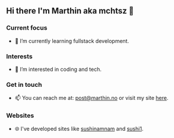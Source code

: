 ## Hi there I'm Marthin aka mchtsz 👋
<!--
**mchtsz/mchtsz** is a ✨ _special_ ✨ repository because its `README.md` (this file) appears on your GitHub profile.

Here are some ideas to get you started:

- 🔭 I’m currently working on ...
- 🌱 I’m currently learning ...
- 👯 I’m looking to collaborate on ...
- 🤔 I’m looking for help with ...
- 💬 Ask me about ...
- 📫 How to reach me: ...
- 😄 Pronouns: ...
- ⚡ Fun fact: ...
-->
### Current focus
- 🌱 I’m currently learning fullstack development.
  
### Interests
- 👀 I’m interested in coding and tech.
  
### Get in touch
- 📫 You can reach me at: post@marthin.no or visit my site [here](https://www.marthin.no).

### Websites
- 🌐 I've developed sites like [sushinamnam](https://www.sushinamnam.no) and [sushi1](https://www.sushi1.no).
